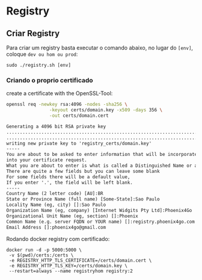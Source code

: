 # Registry

## Criar Registry
Para criar um registry basta executar o comando abaixo, no lugar do `[env]`, coloque `dev ou hom ou prod`:   
```
sudo ./registry.sh [env]
```

### Criando o proprio certificado

create a certificate with the OpenSSL-Tool:   
```sh
openssl req -newkey rsa:4096 -nodes -sha256 \
                -keyout certs/domain.key -x509 -days 356 \
                -out certs/domain.cert
```                
```txt
Generating a 4096 bit RSA private key
..........................................................................................................................................................................................................++
...............................................................................................................++
writing new private key to 'registry_certs/domain.key'
-----
You are about to be asked to enter information that will be incorporated
into your certificate request.
What you are about to enter is what is called a Distinguished Name or a DN.
There are quite a few fields but you can leave some blank
For some fields there will be a default value,
If you enter '.', the field will be left blank.
-----
Country Name (2 letter code) [AU]:BR
State or Province Name (full name) [Some-State]:Sao Paulo
Locality Name (eg, city) []:Sao Paulo
Organization Name (eg, company) [Internet Widgits Pty Ltd]:Phoenix4Go
Organizational Unit Name (eg, section) []:Phoenix
Common Name (e.g. server FQDN or YOUR name) []:registry.phoenix4go.com
Email Address []:phoenix4go@gmail.com
```

Rodando docker registry com certificado:   
```
docker run -d -p 5000:5000 \        
 -v $(pwd)/certs:/certs \
 -e REGISTRY_HTTP_TLS_CERTIFICATE=/certs/domain.cert \
 -e REGISTRY_HTTP_TLS_KEY=/certs/domain.key \
 --restart=always --name registryhom registry:2
``` 
